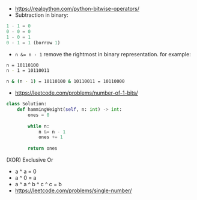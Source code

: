 - https://realpython.com/python-bitwise-operators/
- Subtraction in binary:
```py
1 - 1 = 0
0 - 0 = 0
1 - 0 = 1
0 - 1 = 1 (borrow 1)
```
- `n &= n - 1` remove the rightmost in binary representation. for example:
```sh
n = 10110100
n - 1 = 10110011

n & (n - 1) = 10110100 & 10110011 = 10110000
```
- https://leetcode.com/problems/number-of-1-bits/
```py
class Solution:
    def hammingWeight(self, n: int) -> int:
        ones = 0
        
        while n:
            n &= n - 1
            ones += 1
            
        return ones
```
(XOR) Exclusive Or
- a ^ a = 0
- a ^ 0 = a
- a ^ a ^ b ^ c ^ c = b
- https://leetcode.com/problems/single-number/
